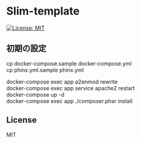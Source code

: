 # Slim-template
[![License: MIT](https://img.shields.io/badge/License-MIT-yellow.svg)](https://opensource.org/licenses/MIT)

## 初期の設定
cp docker-compose.sample docker-compose.yml    
cp phinx.yml.sample phinx.yml   

docker-compose exec app a2enmod rewrite    
docker-compose exec app service apache2 restart    
docker-compose up -d    
docker-compose exec app ./composer.phar install    

## License
MIT
